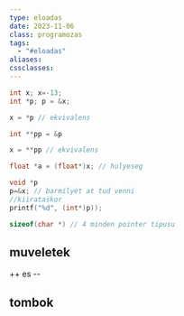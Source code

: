 ```yaml
---
type: eloadas
date: 2023-11-06
class: programozas
tags:
  - "#eloadas"
aliases: 
cssclasses:
---
```

```c
int x; x=-13;
int *p; p = &x;

x = *p // ekvivalens

int **pp = &p

x = **pp // ekvivalens

float *a = (float*)x; // hulyeseg

void *p
p=&x; // barmilyet at tud venni
//kiirataskor
printf("%d", (int*)p));

```

```c
sizeof(char *) // 4 minden pointer tipusu
``` 
## muveletek

++ es --

## tombok









